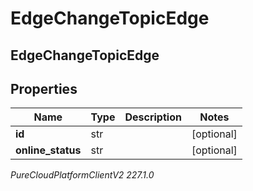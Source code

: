 # EdgeChangeTopicEdge

## EdgeChangeTopicEdge

## Properties

|Name | Type | Description | Notes|
|------------ | ------------- | ------------- | -------------|
| **id** | str |  | [optional] |
| **online_status** | str |  | [optional] |



_PureCloudPlatformClientV2 227.1.0_

